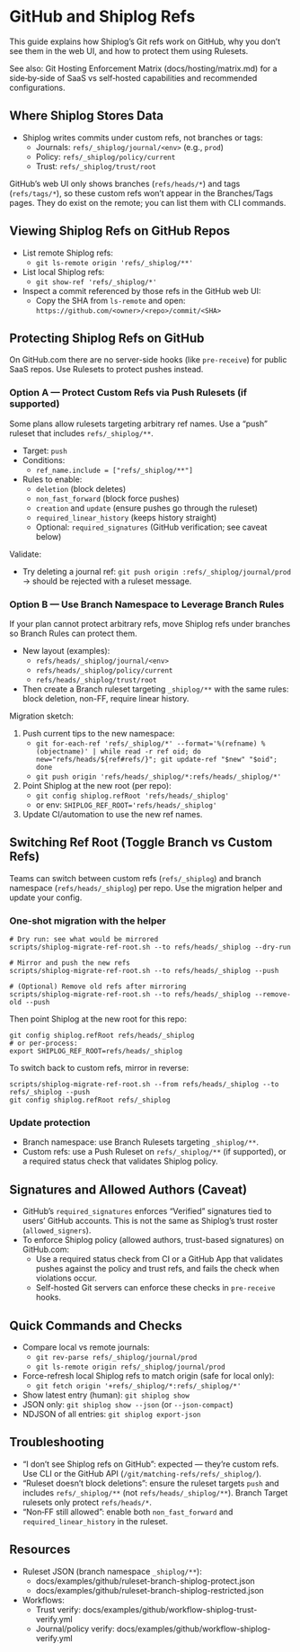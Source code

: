 # GitHub and Shiplog Refs

This guide explains how Shiplog’s Git refs work on GitHub, why you don’t see them in the web UI, and how to protect them using Rulesets.

See also: Git Hosting Enforcement Matrix (docs/hosting/matrix.md) for a side‑by‑side of SaaS vs self‑hosted capabilities and recommended configurations.

## Where Shiplog Stores Data

- Shiplog writes commits under custom refs, not branches or tags:
  - Journals: `refs/_shiplog/journal/<env>` (e.g., `prod`)
  - Policy:   `refs/_shiplog/policy/current`
  - Trust:    `refs/_shiplog/trust/root`

GitHub’s web UI only shows branches (`refs/heads/*`) and tags (`refs/tags/*`), so these custom refs won’t appear in the Branches/Tags pages. They do exist on the remote; you can list them with CLI commands.

## Viewing Shiplog Refs on GitHub Repos

- List remote Shiplog refs:
  - `git ls-remote origin 'refs/_shiplog/**'`
- List local Shiplog refs:
  - `git show-ref 'refs/_shiplog/*'`
- Inspect a commit referenced by those refs in the GitHub web UI:
  - Copy the SHA from `ls-remote` and open: `https://github.com/<owner>/<repo>/commit/<SHA>`

## Protecting Shiplog Refs on GitHub

On GitHub.com there are no server-side hooks (like `pre-receive`) for public SaaS repos. Use Rulesets to protect pushes instead.

### Option A — Protect Custom Refs via Push Rulesets (if supported)

Some plans allow rulesets targeting arbitrary ref names. Use a “push” ruleset that includes `refs/_shiplog/**`.

- Target: `push`
- Conditions:
  - `ref_name.include = ["refs/_shiplog/**"]`
- Rules to enable:
  - `deletion`                 (block deletes)
  - `non_fast_forward`         (block force pushes)
  - `creation` and `update`    (ensure pushes go through the ruleset)
  - `required_linear_history`  (keeps history straight)
  - Optional: `required_signatures` (GitHub verification; see caveat below)

Validate:
- Try deleting a journal ref: `git push origin :refs/_shiplog/journal/prod` → should be rejected with a ruleset message.

### Option B — Use Branch Namespace to Leverage Branch Rules

If your plan cannot protect arbitrary refs, move Shiplog refs under branches so Branch Rules can protect them.

- New layout (examples):
  - `refs/heads/_shiplog/journal/<env>`
  - `refs/heads/_shiplog/policy/current`
  - `refs/heads/_shiplog/trust/root`
- Then create a Branch ruleset targeting `_shiplog/**` with the same rules: block deletion, non-FF, require linear history.

Migration sketch:
1) Push current tips to the new namespace:
   - `git for-each-ref 'refs/_shiplog/*' --format='%(refname) %(objectname)' | while read -r ref oid; do new="refs/heads/${ref#refs/}"; git update-ref "$new" "$oid"; done`
   - `git push origin 'refs/heads/_shiplog/*:refs/heads/_shiplog/*'`
2) Point Shiplog at the new root (per repo):
   - `git config shiplog.refRoot 'refs/heads/_shiplog'`
   - or env: `SHIPLOG_REF_ROOT='refs/heads/_shiplog'`
3) Update CI/automation to use the new ref names.

## Switching Ref Root (Toggle Branch vs Custom Refs)

Teams can switch between custom refs (`refs/_shiplog`) and branch namespace (`refs/heads/_shiplog`) per repo. Use the migration helper and update your config.

### One‑shot migration with the helper

```
# Dry run: see what would be mirrored
scripts/shiplog-migrate-ref-root.sh --to refs/heads/_shiplog --dry-run

# Mirror and push the new refs
scripts/shiplog-migrate-ref-root.sh --to refs/heads/_shiplog --push

# (Optional) Remove old refs after mirroring
scripts/shiplog-migrate-ref-root.sh --to refs/heads/_shiplog --remove-old --push
```

Then point Shiplog at the new root for this repo:

```
git config shiplog.refRoot refs/heads/_shiplog
# or per-process:
export SHIPLOG_REF_ROOT=refs/heads/_shiplog
```

To switch back to custom refs, mirror in reverse:

```
scripts/shiplog-migrate-ref-root.sh --from refs/heads/_shiplog --to refs/_shiplog --push
git config shiplog.refRoot refs/_shiplog
```

### Update protection

- Branch namespace: use Branch Rulesets targeting `_shiplog/**`.
- Custom refs: use a Push Ruleset on `refs/_shiplog/**` (if supported), or a required status check that validates Shiplog policy.

## Signatures and Allowed Authors (Caveat)

- GitHub’s `required_signatures` enforces “Verified” signatures tied to users’ GitHub accounts. This is not the same as Shiplog’s trust roster (`allowed_signers`).
- To enforce Shiplog policy (allowed authors, trust-based signatures) on GitHub.com:
  - Use a required status check from CI or a GitHub App that validates pushes against the policy and trust refs, and fails the check when violations occur.
  - Self-hosted Git servers can enforce these checks in `pre-receive` hooks.

## Quick Commands and Checks

- Compare local vs remote journals:
  - `git rev-parse refs/_shiplog/journal/prod`
  - `git ls-remote origin refs/_shiplog/journal/prod`
- Force-refresh local Shiplog refs to match origin (safe for local only):
  - `git fetch origin '+refs/_shiplog/*:refs/_shiplog/*'`
- Show latest entry (human): `git shiplog show`
- JSON only: `git shiplog show --json` (or `--json-compact`)
- NDJSON of all entries: `git shiplog export-json`

## Troubleshooting

- “I don’t see Shiplog refs on GitHub”: expected — they’re custom refs. Use CLI or the GitHub API (`/git/matching-refs/refs/_shiplog/`).
- “Ruleset doesn’t block deletions”: ensure the ruleset targets `push` and includes `refs/_shiplog/**` (not `refs/heads/_shiplog/**`). Branch Target rulesets only protect `refs/heads/*`.
- “Non‑FF still allowed”: enable both `non_fast_forward` and `required_linear_history` in the ruleset.

## Resources

- Ruleset JSON (branch namespace `_shiplog/**`):
  - docs/examples/github/ruleset-branch-shiplog-protect.json
  - docs/examples/github/ruleset-branch-shiplog-restricted.json
- Workflows:
  - Trust verify: docs/examples/github/workflow-shiplog-trust-verify.yml
  - Journal/policy verify: docs/examples/github/workflow-shiplog-verify.yml
